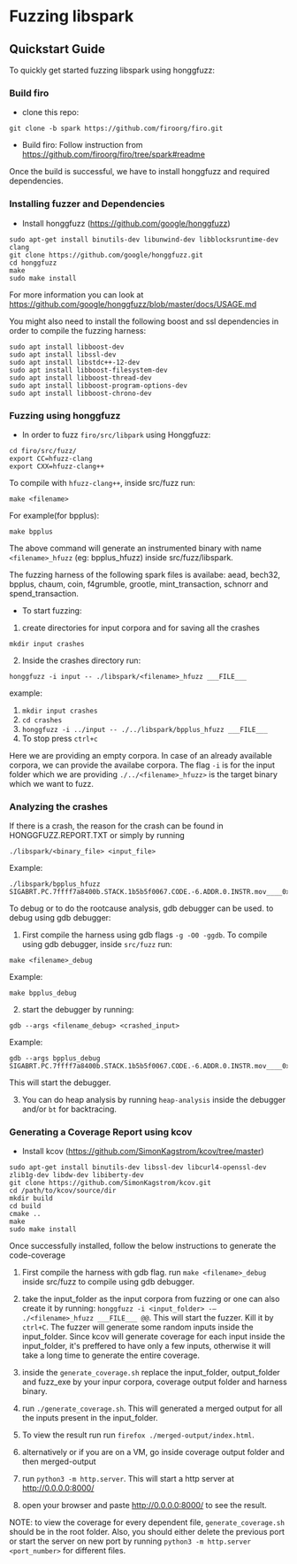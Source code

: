 # Fuzzing libspark

## Quickstart Guide
To quickly get started fuzzing libspark using honggfuzz:

### Build firo
- clone this repo:
```
git clone -b spark https://github.com/firoorg/firo.git
```
- Build firo: Follow instruction from https://github.com/firoorg/firo/tree/spark#readme

Once the build is successful, we have to install honggfuzz and required dependencies.

### Installing fuzzer and Dependencies
- Install honggfuzz (https://github.com/google/honggfuzz)
```
sudo apt-get install binutils-dev libunwind-dev libblocksruntime-dev clang
git clone https://github.com/google/honggfuzz.git
cd honggfuzz
make
sudo make install
```
For more information you can look at https://github.com/google/honggfuzz/blob/master/docs/USAGE.md

You might also need to install the following boost and ssl dependencies in order to compile the fuzzing harness:

```
sudo apt install libboost-dev
sudo apt install libssl-dev
sudo apt install libstdc++-12-dev
sudo apt install libboost-filesystem-dev
sudo apt install libboost-thread-dev
sudo apt install libboost-program-options-dev
sudo apt install libboost-chrono-dev
```

### Fuzzing using honggfuzz
* In order to fuzz `firo/src/libpark` using Honggfuzz:

```
cd firo/src/fuzz/
export CC=hfuzz-clang
export CXX=hfuzz-clang++
```

To compile with `hfuzz-clang++`, inside src/fuzz run:

```
make <filename>
```

For example(for bpplus):
```
make bpplus
```
The above command will generate an instrumented binary with name `<filename>_hfuzz` (eg: bpplus_hfuzz) inside src/fuzz/libspark.

The fuzzing harness of the following spark files is availabe: aead, bech32, bpplus, chaum, coin, f4grumble, grootle, mint_transaction, schnorr and spend_transaction.

* To start fuzzing:

1. create directories for input corpora and for saving all the crashes
```
mkdir input crashes
```
2. Inside the crashes directory run:
```
honggfuzz -i input -- ./libspark/<filename>_hfuzz ___FILE___
```

example: 
1. `mkdir input crashes`
2. `cd crashes`
2. `honggfuzz -i ../input -- ./../libspark/bpplus_hfuzz ___FILE___`
3. To stop press `ctrl+c`

Here we are providing an empty corpora. In case of an already available corpora, we can provide the availabe corpora.
The flag `-i` is for the input folder which we are providing `./../<filename>_hfuzz>` is the target binary which we want to fuzz.

### Analyzing the crashes

If there is a crash, the reason for the crash can be found in HONGGFUZZ.REPORT.TXT or simply by running 
```
./libspark/<binary_file> <input_file>
```

Example:
```
./libspark/bpplus_hfuzz SIGABRT.PC.7ffff7a8400b.STACK.1b5b5f0067.CODE.-6.ADDR.0.INSTR.mov____0x108(%rsp),%rax
```

To debug or to do the rootcause analysis, gdb debugger can be used. to debug using gdb debugger:

1. First compile the harness using gdb flags `-g -O0 -ggdb`. To compile using gdb debugger, inside `src/fuzz` run:
```
make <filename>_debug
```
Example: 
```
make bpplus_debug
```

2. start the debugger by running:
```
gdb --args <filename_debug> <crashed_input>
```
Example:
```
gdb --args bpplus_debug SIGABRT.PC.7ffff7a8400b.STACK.1b5b5f0067.CODE.-6.ADDR.0.INSTR.mov____0x108(%rsp),%rax
```
This will start the debugger.

3. You can do heap analysis by running `heap-analysis` inside the debugger and/or `bt` for backtracing.


### Generating a Coverage Report using kcov
* Install kcov (https://github.com/SimonKagstrom/kcov/tree/master)
```
sudo apt-get install binutils-dev libssl-dev libcurl4-openssl-dev zlib1g-dev libdw-dev libiberty-dev
git clone https://github.com/SimonKagstrom/kcov.git
cd /path/to/kcov/source/dir
mkdir build
cd build
cmake ..
make
sudo make install
```
Once successfully installed, follow the below instructions to generate the code-coverage

1. First compile the harness with gdb flag. run `make <filename>_debug` inside src/fuzz to compile using gdb debugger.
2. take the input_folder as the input corpora from fuzzing or one can also create it by running: `honggfuzz -i <input_folder> -– ./<filename>_hfuzz ___FILE___ @@`. This will start the fuzzer. Kill it by `ctrl+C`. The fuzzer will generate some random inputs inside the input_folder. Since kcov will generate coverage for each input inside the input_folder, it's preffered to have only a few inputs, otherwise it will take a long time to generate the entire coverage.

3. inside the `generate_coverage.sh` replace the input_folder, output_folder and fuzz_exe by your inpur corpora, coverage output folder and harness binary.
4. run `./generate_coverage.sh`. This will generated a merged output for all the inputs present in the input_folder.
5. To view the result run run `firefox ./merged-output/index.html`.

6. alternatively or if you are on a VM, go inside coverage output folder and then merged-output
7. run `python3 -m http.server`. This will start a http server at http://0.0.0.0:8000/
8. open your browser and paste http://0.0.0.0:8000/ to see the result.

NOTE: to view the coverage for every dependent file, `generate_coverage.sh` should be in the root folder. Also, you should either delete the previous port or start the server on new port by running `python3 -m http.server <port_number>` for different files.